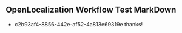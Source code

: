 ## OpenLocalization Workflow Test MarkDown
* c2b93af4-8856-442e-af52-4a813e69319e thanks!

<!--HONumber=Aug16_HO2-->



